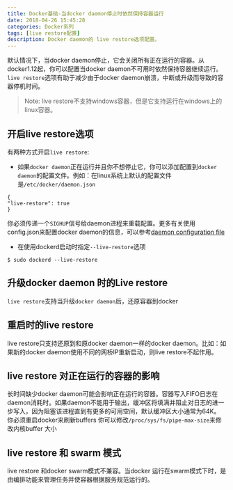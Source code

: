 ```yaml
---
title: Docker基础-当docker daemon停止时依然保持容器运行
date: 2018-04-26 15:45:28
categories: Docker系列
tags: [live restore配置]
description: Docker daemon的 live restore选项配置。
---
```


默认情况下，当docker daemon停止，它会关闭所有正在运行的容器。从docker1.12起，你可以配置当docker daemon不可用时依然保持容器继续运行。`live restore`选项有助于减少由于docker daemon崩溃，中断或升级而导致的容器停机时间。

> Note: live restore不支持windows容器，但是它支持运行在windows上的linux容器。

## 开启live restore选项
有两种方式开启`live restore`:

* 如果`docker daemon`正在运行并且你不想停止它，你可以添加配置到`docker daemon`的配置文件。例如：在linux系统上默认的配置文件是`/etc/docker/daemon.json`
```
{
"live-restore": true
}

```
你必须传递一个`SIGHUP`信号给daemon进程来重载配置。更多有关使用config.json来配置docker daemon的信息，可以参考[daemon configuration file](https://docs.docker.com/engine/reference/commandline/dockerd/#daemon-configuration-file)

* 在使用dockerd启动时指定`--live-restore`选项
```
$ sudo dockerd --live-restore

```
## 升级docker daemon 时的Live restore
`live restore`支持当升级`docker daemon`后，还原容器到docker

## 重启时的live restore

live restore只支持还原到和原docker daemon一样的docker daemon。比如：如果新的docker daemon使用不同的网桥IP重新启动，则live restore不起作用。

## live restore 对正在运行的容器的影响
长时间缺少docker daemon可能会影响正在运行的容器。容器写入FIFO日志在daemon消耗时。如果daemon不能用于输出，缓冲区将填满并阻止对日志的进一步写入，因为阻塞该进程直到有更多的可用空间，默认缓冲区大小通常为64K。 你必须重启docker来刷新buffers 你可以修改`/proc/sys/fs/pipe-max-size`来修改内核buffer 大小

## live restore 和 swarm 模式
live restore 和docker swarm模式不兼容。当docker 运行在swarm模式下时，是由编排功能来管理任务并使容器根据服务规范运行的。
